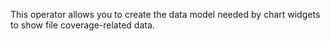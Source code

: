 This operator allows you to create the data model needed by chart widgets to show file coverage-related data.
